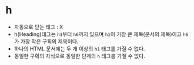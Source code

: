 # h
- 자동으로 닫는 태그 : X
- h(Heading)태그는 `h1`부터 `h6`까지 있으며 `h1`이 가장 큰 제목(문서의 제목)이고 `h6`가 가장 작은 구획의 제목이다.
- 하나의 HTML 문서에는 두 개 이상의 `h1` 태그를 가질 수 없다.
- 동일한 구획의 자식으로 동일한 단계의 `h` 태그를 가질 수 없다.